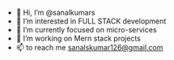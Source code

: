 - 👋 Hi, I’m @sanalkumars
- 👀 I’m interested in FULL STACK development
- 🌱 I’m currently focused on micro-services
- 💞️ I’m working on Mern stack projects
- 📫  to reach me sanalskumar126@gmail.com

<!---
sanalkumars/sanalkumars is a ✨ special ✨ repository because its `README.md` (this file) appears on your GitHub profile.
You can click the Preview link to take a look at your changes.
--->
